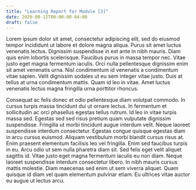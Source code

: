 ```yaml
---
title: "Learning Report for Module [3]"
date: 2020-08-12T00:00:00-04:00
draft: false
---
```

Lorem ipsum dolor sit amet, consectetur adipiscing elit, sed do eiusmod tempor incididunt ut labore et dolore magna aliqua. Purus sit amet luctus venenatis lectus. Dignissim suspendisse in est ante in nibh mauris. Diam quis enim lobortis scelerisque. Faucibus purus in massa tempor nec. Vitae justo eget magna fermentum iaculis. Orci nulla pellentesque dignissim enim sit amet venenatis urna. Nisl condimentum id venenatis a condimentum vitae sapien. Velit dignissim sodales ut eu sem integer vitae justo. Duis at tellus at urna condimentum mattis. Quam id leo in vitae. Amet luctus venenatis lectus magna fringilla urna porttitor rhoncus.

Consequat ac felis donec et odio pellentesque diam volutpat commodo. In cursus turpis massa tincidunt dui ut ornare lectus. In fermentum et sollicitudin ac orci phasellus egestas tellus rutrum. Id leo in vitae turpis massa sed. Egestas sed sed risus pretium quam vulputate dignissim suspendisse. Fringilla ut morbi tincidunt augue interdum velit. Neque laoreet suspendisse interdum consectetur. Egestas congue quisque egestas diam in arcu cursus euismod. Aliquam vestibulum morbi blandit cursus risus at. Enim praesent elementum facilisis leo vel fringilla. Enim sed faucibus turpis in eu. Arcu odio ut sem nulla pharetra diam sit. Sed felis eget velit aliquet sagittis id. Vitae justo eget magna fermentum iaculis eu non diam. Neque laoreet suspendisse interdum consectetur libero. In nibh mauris cursus mattis molestie. Diam maecenas sed enim ut sem viverra aliquet. Quam quisque id diam vel quam elementum pulvinar etiam. Eu ultrices vitae auctor eu augue ut lectus arcu.
